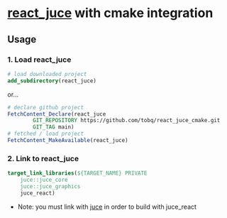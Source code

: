 # [react_juce](https://github.com/nick-thompson/blueprint/tree/master/react_juce) with cmake integration

## Usage

### 1. Load react_juce
```cmake
# load downloaded project
add_subdirectory(react_juce)
```
or...

```cmake
# declare github project 
FetchContent_Declare(react_juce
        GIT_REPOSITORY https://github.com/tobq/react_juce_cmake.git
        GIT_TAG main)
# fetched / load project
FetchContent_MakeAvailable(react_juce)
```
### 2. Link to react_juce
```cmake
target_link_libraries(${TARGET_NAME} PRIVATE 
    juce::juce_core
    juce::juce_graphics
    juce_react)
```
* Note: you must link with [juce](https://github.com/juce-framework/JUCE) in order to build with juce_react

